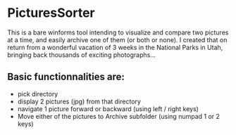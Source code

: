 # PicturesSorter
This is a bare winforms tool intending to visualize and compare two pictures at a time, and easily archive one of them (or both or none).
I created that on return from a wonderful vacation of 3 weeks in the National Parks in Utah, bringing back thousands of exciting photographs...

## Basic functionnalities are:
* pick directory
* display 2 pictures (jpg) from that directory
* navigate 1 picture forward or backward (using left / right keys)
* Move either of the pictures to Archive subfolder (using numpad 1 or 2 keys)
